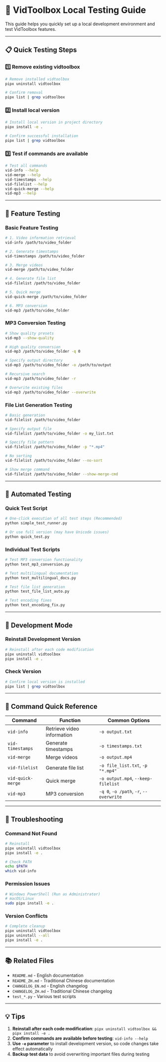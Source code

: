 # 🧪 VidToolbox Local Testing Guide

This guide helps you quickly set up a local development environment and test VidToolbox features.

---

## 📋 Quick Testing Steps

### 1️⃣ **Remove existing vidtoolbox**
```bash
# Remove installed vidtoolbox
pipx uninstall vidtoolbox

# Confirm removal
pipx list | grep vidtoolbox
```

### 2️⃣ **Install local version**
```bash
# Install local version in project directory
pipx install -e .

# Confirm successful installation
pipx list | grep vidtoolbox
```

### 3️⃣ **Test if commands are available**
```bash
# Test all commands
vid-info --help
vid-merge --help
vid-timestamps --help
vid-filelist --help
vid-quick-merge --help
vid-mp3 --help
```

---

## 🚀 Feature Testing

### **Basic Feature Testing**
```bash
# 1. Video information retrieval
vid-info /path/to/video_folder

# 2. Generate timestamps
vid-timestamps /path/to/video_folder

# 3. Merge videos
vid-merge /path/to/video_folder

# 4. Generate file list
vid-filelist /path/to/video_folder

# 5. Quick merge
vid-quick-merge /path/to/video_folder

# 6. MP3 conversion
vid-mp3 /path/to/video_folder
```

### **MP3 Conversion Testing**
```bash
# Show quality presets
vid-mp3 --show-quality

# High quality conversion
vid-mp3 /path/to/video_folder -q 0

# Specify output directory
vid-mp3 /path/to/video_folder -o /path/to/output

# Recursive search
vid-mp3 /path/to/video_folder -r

# Overwrite existing files
vid-mp3 /path/to/video_folder --overwrite
```

### **File List Generation Testing**
```bash
# Basic generation
vid-filelist /path/to/video_folder

# Specify output file
vid-filelist /path/to/video_folder -o my_list.txt

# Specify file pattern
vid-filelist /path/to/video_folder -p "*.mp4"

# No sorting
vid-filelist /path/to/video_folder --no-sort

# Show merge command
vid-filelist /path/to/video_folder --show-merge-cmd
```

---

## 🧪 Automated Testing

### **Quick Test Script**
```bash
# One-click execution of all test steps (Recommended)
python simple_test_runner.py

# Or use full version (may have Unicode issues)
python quick_test.py
```

### **Individual Test Scripts**
```bash
# Test MP3 conversion functionality
python test_mp3_conversion.py

# Test multilingual documentation
python test_multilingual_docs.py

# Test file list generation
python test_file_list_auto.py

# Test encoding fixes
python test_encoding_fix.py
```

---

## 🔧 Development Mode

### **Reinstall Development Version**
```bash
# Reinstall after each code modification
pipx uninstall vidtoolbox
pipx install -e .
```

### **Check Version**
```bash
# Confirm local version is installed
pipx list | grep vidtoolbox
```

---

## 📝 Command Quick Reference

| Command | Function | Common Options |
|---------|----------|----------------|
| `vid-info` | Retrieve video information | `-o output.txt` |
| `vid-timestamps` | Generate timestamps | `-o timestamps.txt` |
| `vid-merge` | Merge videos | `-o output.mp4` |
| `vid-filelist` | Generate file list | `-o file_list.txt`, `-p "*.mp4"` |
| `vid-quick-merge` | Quick merge | `-o output.mp4`, `--keep-filelist` |
| `vid-mp3` | MP3 conversion | `-q 0`, `-o /path`, `-r`, `--overwrite` |

---

## 🐛 Troubleshooting

### **Command Not Found**
```bash
# Reinstall
pipx uninstall vidtoolbox
pipx install -e .

# Check PATH
echo $PATH
which vid-info
```

### **Permission Issues**
```bash
# Windows PowerShell (Run as Administrator)
# macOS/Linux
sudo pipx install -e .
```

### **Version Conflicts**
```bash
# Complete cleanup
pipx uninstall vidtoolbox
pipx uninstall --all
pipx install -e .
```

---

## 📚 Related Files

- `README.md` - English documentation
- `README_ZH.md` - Traditional Chinese documentation
- `CHANGELOG_EN.md` - English changelog
- `CHANGELOG_ZH.md` - Traditional Chinese changelog
- `test_*.py` - Various test scripts

---

## 💡 Tips

1. **Reinstall after each code modification**: `pipx uninstall vidtoolbox && pipx install -e .`
2. **Confirm commands are available before testing**: `vid-info --help`
3. **Use `-e` parameter** to install development version, so code changes take effect automatically
4. **Backup test data** to avoid overwriting important files during testing 